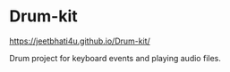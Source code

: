 # Drum-kit

https://jeetbhati4u.github.io/Drum-kit/

Drum project for keyboard events and playing audio files.

